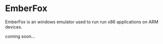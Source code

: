 # EmberFox
EmberFox is an windows emulator used to run run x86 applications on ARM devices.


coming soon... 
